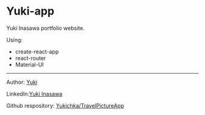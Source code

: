 # Yuki-app


Yuki Inasawa portfolio website.

Using:
- create-react-app
- react-router
- Material-UI


--------------------

Author: [Yuki](https://github.com/Yukichka) 

LinkedIn:[Yuki Inasawa](https://www.linkedin.com/in/yuki-inasawa)

Github respository: [Yukichka/TravelPictureApp](https://github.com/Yukichka/TravelPictureApp)
